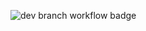![dev branch workflow badge](https://github.com/oirom/rust_api/actions/workflows/main.yml/badge.svg?branch=dev)
